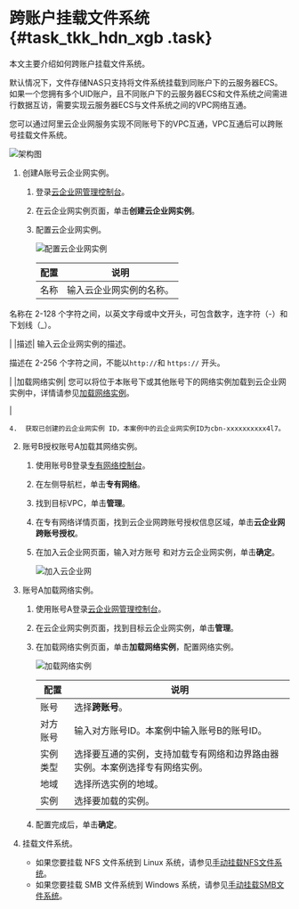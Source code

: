# 跨账户挂载文件系统 {#task_tkk_hdn_xgb .task}

本文主要介绍如何跨账户挂载文件系统。

默认情况下，文件存储NAS只支持将文件系统挂载到同账户下的云服务器ECS。如果一个您拥有多个UID账户，且不同账户下的云服务器ECS和文件系统之间需进行数据互访，需要实现云服务器ECS与文件系统之间的VPC网络互通。

您可以通过阿里云企业网服务实现不同账号下的VPC互通，VPC互通后可以跨账号挂载文件系统。

![架构图](http://static-aliyun-doc.oss-cn-hangzhou.aliyuncs.com/assets/img/132369/156654935539653_zh-CN.png)

1.  创建A账号云企业网实例。 
    1.  登录[云企业网管理控制台](https://cen.console.aliyun.com/)。
    2.  在云企业网实例页面，单击**创建云企业网实例**。
    3.  配置云企业网实例。 

        ![配置云企业网实例](../DNnas1896456/images/39616_zh-CN_source.png)

        |配置|说明|
        |--|--|
        |名称| 输入云企业网实例的名称。

 名称在 2-128 个字符之间，以英文字母或中文开头，可包含数字，连字符（-）和下划线（\_）。

 |
        |描述| 输入云企业网实例的描述。

 描述在 2-256 个字符之间，不能以`http://`和 `https://` 开头。

 |
        |加载网络实例| 您可以将位于本账号下或其他账号下的网络实例加载到云企业网实例中，详情请参见[加载网络实例](../../../../../intl.zh-CN/快速入门/加载网络实例.md#)。

 |

    4.  获取已创建的云企业网实例 ID，本案例中的云企业网实例ID为cbn-xxxxxxxxxx4l7。
2.  账号B授权账号A加载其网络实例。 
    1.  使用账号B登录[专有网络控制台](https://vpcnext.console.aliyun.com/)。
    2.  在左侧导航栏，单击**专有网络**。
    3.  找到目标VPC，单击**管理**。
    4.  在专有网络详情页面，找到云企业网跨账号授权信息区域，单击**云企业网跨账号授权**。
    5.  在加入云企业网页面，输入对方账号 和对方云企业网实例，单击**确定**。 

        ![加入云企业网](http://static-aliyun-doc.oss-cn-hangzhou.aliyuncs.com/assets/img/132369/156654935639688_zh-CN.png)

3.  账号A加载网络实例。 
    1.  使用账号A登录[云企业网管理控制台](https://cen.console.aliyun.com/)。
    2.  在云企业网实例页面，找到目标云企业网实例，单击**管理**。
    3.  在加载网络实例页面，单击**加载网络实例**，配置网络实例。 

        ![加载网络实例](http://static-aliyun-doc.oss-cn-hangzhou.aliyuncs.com/assets/img/132369/156654935639689_zh-CN.png)

        |配置|说明|
        |--|--|
        |账号|选择**跨账号**。|
        |对方账号|输入对方账号ID。本案例中输入账号B的账号ID。|
        |实例类型|选择要互通的实例，支持加载专有网络和边界路由器实例。本案例选择专有网络实例。|
        |地域|选择所选实例的地域。|
        |实例|选择要加载的实例。|

    4.  配置完成后，单击**确定**。
4.  挂载文件系统。 
    -   如果您要挂载 NFS 文件系统到 Linux 系统，请参见[手动挂载NFS文件系统](intl.zh-CN/控制台用户指南/挂载文件系统/手动挂载NFS文件系统.md#)。
    -   如果您要挂载 SMB 文件系统到 Windows 系统，请参见[手动挂载SMB文件系统](intl.zh-CN/控制台用户指南/挂载文件系统/手动挂载SMB文件系统.md#)。

